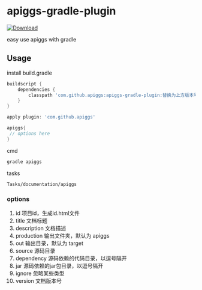 # apiggs-gradle-plugin
[ ![Download](https://api.bintray.com/packages/apiggs/maven/apiggs-gradle-plugin/images/download.svg) ](https://bintray.com/apiggs/maven/apiggs-gradle-plugin/_latestVersion)

easy use apiggs with gradle

## Usage
install build.gradle
```groovy
buildscript {
    dependencies {
        classpath 'com.github.apiggs:apiggs-gradle-plugin:替换为上方版本号'
    }
}

apply plugin: 'com.github.apiggs'

apiggs{
 // options here
}

```

cmd
```groovy
gradle apiggs
```

tasks
```
Tasks/documentation/apiggs
```

### options

1. id 项目id，生成id.html文件
1. title 文档标题
1. description 文档描述
1. production 输出文件夹，默认为 apiggs
1. out 输出目录，默认为 target
1. source 源码目录
1. dependency 源码依赖的代码目录，以逗号隔开
1. jar 源码依赖的jar包目录，以逗号隔开
1. ignore 忽略某些类型
1. version 文档版本号